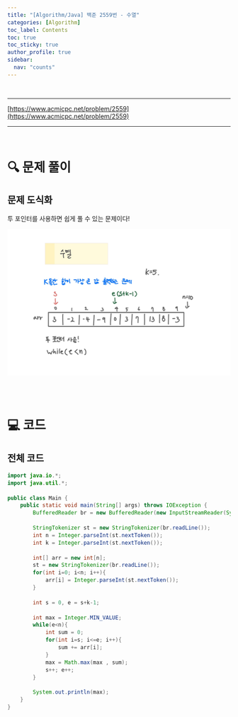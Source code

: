 ```yaml
---
title: "[Algorithm/Java] 백준 2559번 - 수열"
categories: [Algorithm]
toc_label: Contents
toc: true
toc_sticky: true
author_profile: true
sidebar:
  nav: "counts"
---
```


<br>

---

[https://www.acmicpc.net/problem/2559](https://www.acmicpc.net/problem/2559)

---

<br>

# 🔍 문제 풀이

## 문제 도식화

투 포인터를 사용하면 쉽게 풀 수 있는 문제이다!

![assets/images/2025/2559.jpg](../../../assets/images/2025/2559.jpg)

<br><br>

# 💻 코드

## 전체 코드

```java
import java.io.*;
import java.util.*;

public class Main {
    public static void main(String[] args) throws IOException {
        BufferedReader br = new BufferedReader(new InputStreamReader(System.in));

        StringTokenizer st = new StringTokenizer(br.readLine());
        int n = Integer.parseInt(st.nextToken());
        int k = Integer.parseInt(st.nextToken());

        int[] arr = new int[n];
        st = new StringTokenizer(br.readLine());
        for(int i=0; i<n; i++){
            arr[i] = Integer.parseInt(st.nextToken());
        }

        int s = 0, e = s+k-1;

        int max = Integer.MIN_VALUE;
        while(e<n){
            int sum = 0;
            for(int i=s; i<=e; i++){
                sum += arr[i];
            }
            max = Math.max(max , sum);
            s++; e++;
        }

        System.out.println(max);
    }
}
```

<br>
